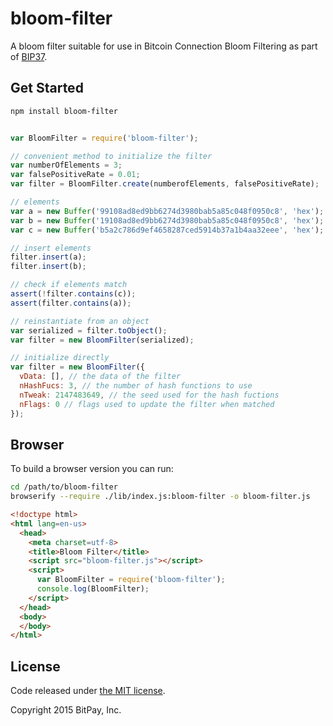 # bloom-filter

A bloom filter suitable for use in Bitcoin Connection Bloom Filtering as part of [BIP37](https://github.com/bitcoin/bips/blob/master/bip-0037.mediawiki).

## Get Started

```bash
npm install bloom-filter
```

```javascript

var BloomFilter = require('bloom-filter');

// convenient method to initialize the filter
var numberOfElements = 3;
var falsePositiveRate = 0.01;
var filter = BloomFilter.create(numberofElements, falsePositiveRate);

// elements
var a = new Buffer('99108ad8ed9bb6274d3980bab5a85c048f0950c8', 'hex');
var b = new Buffer('19108ad8ed9bb6274d3980bab5a85c048f0950c8', 'hex');
var c = new Buffer('b5a2c786d9ef4658287ced5914b37a1b4aa32eee', 'hex');

// insert elements
filter.insert(a);
filter.insert(b);

// check if elements match
assert(!filter.contains(c));
assert(filter.contains(a));

// reinstantiate from an object
var serialized = filter.toObject();
var filter = new BloomFilter(serialized);

// initialize directly
var filter = new BloomFilter({
  vData: [], // the data of the filter
  nHashFucs: 3, // the number of hash functions to use
  nTweak: 2147483649, // the seed used for the hash fuctions
  nFlags: 0 // flags used to update the filter when matched
});


```
## Browser
To build a browser version you can run:

```bash
cd /path/to/bloom-filter
browserify --require ./lib/index.js:bloom-filter -o bloom-filter.js
```

```html
<!doctype html>
<html lang=en-us>
  <head>
    <meta charset=utf-8>
    <title>Bloom Filter</title>
    <script src="bloom-filter.js"></script>
    <script>
      var BloomFilter = require('bloom-filter');
      console.log(BloomFilter);
    </script>
  </head>
  <body>
  </body>
</html>
```
## License

Code released under [the MIT license](https://github.com/bitpay/bloom-filter/blob/master/LICENSE).

Copyright 2015 BitPay, Inc.
